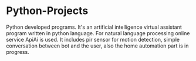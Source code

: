# Python-Projects
Python developed programs.
It's an artificial intelligence virtual assistant program written in python language. For natural language processing online service ApiAi is used.
It includes pir sensor for motion detection, simple conversation between bot and the user, also the home automation part is in progress.
